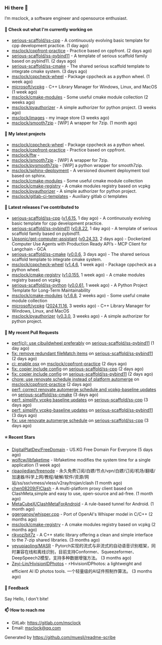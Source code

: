 ### Hi there 👋

I’m msclock, a software engineer and opensource enthusiast.

#### 👷 Check out what I'm currently working on

- [serious-scaffold/ss-cpp](https://github.com/serious-scaffold/ss-cpp) - A continuously evolving basic template for cpp development practice. (1 day ago)
- [msclock/cppfront-practice](https://github.com/msclock/cppfront-practice) - Practice based on cppfront. (2 days ago)
- [serious-scaffold/ss-pybind11](https://github.com/serious-scaffold/ss-pybind11) - A template of serious scaffold family based on pybind11. (2 days ago)
- [serious-scaffold/ss-cmake](https://github.com/serious-scaffold/ss-cmake) - The shared serious scaffold template to integrate cmake system. (3 days ago)
- [msclock/cppcheck-wheel](https://github.com/msclock/cppcheck-wheel) - Package cppcheck as a python wheel. (1 week ago)
- [microsoft/vcpkg](https://github.com/microsoft/vcpkg) - C&#43;&#43; Library Manager for Windows, Linux, and MacOS (1 week ago)
- [msclock/cmake-modules](https://github.com/msclock/cmake-modules) - Some useful cmake module collection (2 weeks ago)
- [msclock/pyauthorizer](https://github.com/msclock/pyauthorizer) - A simple authorizer for python project. (3 weeks ago)
- [msclock/images](https://github.com/msclock/images) - my image store (3 weeks ago)
- [msclock/smooth7zip](https://github.com/msclock/smooth7zip) - [WIP] A wrapper for 7zip. (1 month ago)

#### 🌱 My latest projects

- [msclock/cppcheck-wheel](https://github.com/msclock/cppcheck-wheel) - Package cppcheck as a python wheel.
- [msclock/cppfront-practice](https://github.com/msclock/cppfront-practice) - Practice based on cppfront.
- [msclock/ftw](https://github.com/msclock/ftw) - 
- [msclock/smooth7zip](https://github.com/msclock/smooth7zip) - [WIP] A wrapper for 7zip.
- [msclock/pysmooth7zip](https://github.com/msclock/pysmooth7zip) - [WIP] a python wrapper for smooth7zip.
- [msclock/sphinx-deployment](https://github.com/msclock/sphinx-deployment) - A versioned doument deployment tool based on sphinx.
- [msclock/cmake-modules](https://github.com/msclock/cmake-modules) - Some useful cmake module collection
- [msclock/cmake-registry](https://github.com/msclock/cmake-registry) - A cmake modules registry based on vcpkg
- [msclock/pyauthorizer](https://github.com/msclock/pyauthorizer) - A simple authorizer for python project.
- [msclock/gitlab-ci-templates](https://github.com/msclock/gitlab-ci-templates) - Auxiliary gitlab ci templates

#### 🔭 Latest releases I've contributed to

- [serious-scaffold/ss-cpp](https://github.com/serious-scaffold/ss-cpp) ([v1.6.15](https://github.com/serious-scaffold/ss-cpp/releases/tag/v1.6.15), 1 day ago) - A continuously evolving basic template for cpp development practice.
- [serious-scaffold/ss-pybind11](https://github.com/serious-scaffold/ss-pybind11) ([v0.8.22](https://github.com/serious-scaffold/ss-pybind11/releases/tag/v0.8.22), 1 day ago) - A template of serious scaffold family based on pybind11.
- [Upsonic/gpt-computer-assistant](https://github.com/Upsonic/gpt-computer-assistant) ([v0.24.33](https://github.com/Upsonic/gpt-computer-assistant/releases/tag/v0.24.33), 2 days ago) - Dockerized Computer Use Agents with Production Ready API’s - MCP Client for Langchain - GCA
- [serious-scaffold/ss-cmake](https://github.com/serious-scaffold/ss-cmake) ([v0.0.6](https://github.com/serious-scaffold/ss-cmake/releases/tag/v0.0.6), 3 days ago) - The shared serious scaffold template to integrate cmake system.
- [msclock/cppcheck-wheel](https://github.com/msclock/cppcheck-wheel) ([v1.4.6](https://github.com/msclock/cppcheck-wheel/releases/tag/v1.4.6), 1 week ago) - Package cppcheck as a python wheel.
- [msclock/cmake-registry](https://github.com/msclock/cmake-registry) ([v1.0.155](https://github.com/msclock/cmake-registry/releases/tag/v1.0.155), 1 week ago) - A cmake modules registry based on vcpkg
- [serious-scaffold/ss-python](https://github.com/serious-scaffold/ss-python) ([v0.0.61](https://github.com/serious-scaffold/ss-python/releases/tag/v0.0.61), 1 week ago) - A Python Project Template for Long-Term Maintainability
- [msclock/cmake-modules](https://github.com/msclock/cmake-modules) ([v1.6.8](https://github.com/msclock/cmake-modules/releases/tag/v1.6.8), 2 weeks ago) - Some useful cmake module collection
- [microsoft/vcpkg](https://github.com/microsoft/vcpkg) ([2024.11.16](https://github.com/microsoft/vcpkg/releases/tag/2024.11.16), 3 weeks ago) - C&#43;&#43; Library Manager for Windows, Linux, and MacOS
- [msclock/pyauthorizer](https://github.com/msclock/pyauthorizer) ([v0.3.0](https://github.com/msclock/pyauthorizer/releases/tag/v0.3.0), 3 weeks ago) - A simple authorizer for python project.

#### 🔨 My recent Pull Requests

- [perf(ci): use cibuildwheel preferably](https://github.com/serious-scaffold/ss-pybind11/pull/68) on [serious-scaffold/ss-pybind11](https://github.com/serious-scaffold/ss-pybind11) (1 day ago)
- [fix: remove redundant fileMatch items](https://github.com/serious-scaffold/ss-pybind11/pull/67) on [serious-scaffold/ss-pybind11](https://github.com/serious-scaffold/ss-pybind11) (2 days ago)
- [ci: enable osx](https://github.com/msclock/cppfront-practice/pull/40) on [msclock/cppfront-practice](https://github.com/msclock/cppfront-practice) (2 days ago)
- [fix: copier include config](https://github.com/serious-scaffold/ss-cpp/pull/420) on [serious-scaffold/ss-cpp](https://github.com/serious-scaffold/ss-cpp) (2 days ago)
- [fix: copier include config](https://github.com/serious-scaffold/ss-pybind11/pull/65) on [serious-scaffold/ss-pybind11](https://github.com/serious-scaffold/ss-pybind11) (2 days ago)
- [chore: use renovate schedule instead of platform automerge](https://github.com/msclock/cppfront-practice/pull/39) on [msclock/cppfront-practice](https://github.com/msclock/cppfront-practice) (2 days ago)
- [perf: correct renovate automerge schedule and vcpkg-baseline updates](https://github.com/serious-scaffold/ss-cmake/pull/8) on [serious-scaffold/ss-cmake](https://github.com/serious-scaffold/ss-cmake) (3 days ago)
- [perf: simplify vcpkg baseline updates](https://github.com/serious-scaffold/ss-cpp/pull/418) on [serious-scaffold/ss-cpp](https://github.com/serious-scaffold/ss-cpp) (3 days ago)
- [perf: simplify vcpkg-baseline updates](https://github.com/serious-scaffold/ss-pybind11/pull/64) on [serious-scaffold/ss-pybind11](https://github.com/serious-scaffold/ss-pybind11) (3 days ago)
- [fix: use renovate automerge schedule](https://github.com/serious-scaffold/ss-cpp/pull/417) on [serious-scaffold/ss-cpp](https://github.com/serious-scaffold/ss-cpp) (3 days ago)

#### ⭐ Recent Stars

- [DigitalPlatDev/FreeDomain](https://github.com/DigitalPlatDev/FreeDomain) - US.KG Free Domain For Everyone (5 days ago)
- [wolfcw/libfaketime](https://github.com/wolfcw/libfaketime) - libfaketime modifies the system time for a single application (1 week ago)
- [ripaojiedian/freenode](https://github.com/ripaojiedian/freenode) - 永久免费订阅/白嫖/节点/vpn/白嫖/订阅/机场/翻墙/加速器/科学上网/教程/破解/软件/资源/网站/ss/ssr/vmess/vless/v2ray/trojan/clash (1 month ago)
- [chen08209/FlClash](https://github.com/chen08209/FlClash) - A multi-platform proxy client based on ClashMeta,simple and easy to use, open-source and ad-free. (1 month ago)
- [MetaCubeX/ClashMetaForAndroid](https://github.com/MetaCubeX/ClashMetaForAndroid) - A rule-based tunnel for Android. (1 month ago)
- [ggerganov/whisper.cpp](https://github.com/ggerganov/whisper.cpp) - Port of OpenAI&#39;s Whisper model in C/C&#43;&#43; (2 months ago)
- [msclock/cmake-registry](https://github.com/msclock/cmake-registry) - A cmake modules registry based on vcpkg (2 months ago)
- [rikyoz/bit7z](https://github.com/rikyoz/bit7z) - A C&#43;&#43; static library offering a clean and simple interface to the 7-zip shared libraries. (3 months ago)
- [yeyupiaoling/MASR](https://github.com/yeyupiaoling/MASR) - Pytorch实现的流式与非流式的自动语音识别框架，同时兼容在线和离线识别，目前支持Conformer、Squeezeformer、DeepSpeech2模型，支持多种数据增强方法。 (3 months ago)
- [Zeyi-Lin/HivisionIDPhotos](https://github.com/Zeyi-Lin/HivisionIDPhotos) - ⚡️HivisionIDPhotos: a lightweight and efficient AI ID photos tools. 一个轻量级的AI证件照制作算法。 (3 months ago)

#### 💬 Feedback

Say Hello, I don't bite!

#### 📫 How to reach me

- GitLab: https://gitlab.com/msclock
- Email: msclock@qq.com

Generated by https://github.com/muesli/readme-scribe
